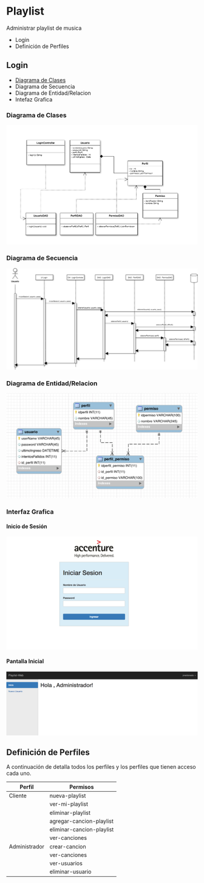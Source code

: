 # Playlist

Administrar playlist de musica


* Login
* Definición de Perfiles



## Login

* [Diagrama de Clases](#diagrama-de-clases)
* Diagrama de Secuencia
* Diagrama de Entidad/Relacion
* Intefaz Grafica

### Diagrama de Clases

![alt text](https://raw.githubusercontent.com/juannfrancisco/playlist-web/master/diagramas/diagrama-clases.png "Diagrama de Clases")


### Diagrama de Secuencia

![alt text](https://raw.githubusercontent.com/juannfrancisco/playlist-web/master/diagramas/diagrama-login.png "Diagrama de Clases")


### Diagrama de Entidad/Relacion


![alt text](https://raw.githubusercontent.com/juannfrancisco/playlist-web/master/db-scripts/diagrama-er.png "Diagrama de Clases")




### Interfaz Grafica

#### Inicio de Sesión

![alt text](https://raw.githubusercontent.com/juannfrancisco/playlist-web/master/ui/ui-login.png "Diagrama de Clases")

#### Pantalla Inicial

![alt text](https://raw.githubusercontent.com/juannfrancisco/playlist-web/master/ui/ui-pantalla-inicio.png "Diagrama de Clases")




## Definición de Perfiles

A continuación de detalla todos los perfiles y los perfiles que tienen acceso cada uno.

| Perfil        | Permisos                    |
| ------------- |-----------------------------|
| Cliente       | nueva-playlist              |
|               | ver-mi-playlist             |
|               | eliminar-playlist           |
|               | agregar-cancion-playlist    |
|               | eliminar-cancion-playlist   |
|               | ver-canciones               |
| Administrador | crear-cancion               |
|               | ver-canciones               |
|               | ver-usuarios                |
|               | eliminar-usuario            |
